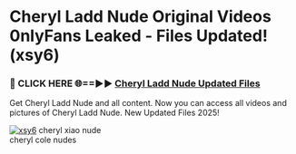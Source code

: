 # Cheryl Ladd Nude Original Videos 0nlyFans Leaked - Files Updated! (xsy6)

<h3>🔴 CLICK HERE 🌐==►► <a href="https://tinyurl.com/5h6xmrr3" rel="nofollow">Cheryl Ladd Nude Updated Files</a></h3>

Get Cheryl Ladd Nude and all content. Now you can access all videos and pictures of Cheryl Ladd Nude. New Updated Files 2025!

[![xsy6](https://i.imgur.com/KVD873Z.gif)](https://tinyurl.com/5h6xmrr3)
cheryl xiao nude<br>
cheryl cole nudes